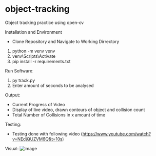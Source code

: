 # object-tracking
Object tracking practice using open-cv

Installation and Environment
- Clone Repository and Navigate to Working Dirrectory
1. python -m venv venv
2. venv\Scripts\Activate
3. pip install -r requirements.txt

Run Software:
1. py track.py
2. Enter amount of seconds to be analysed

Output:
- Current Progress of Video
- Display of live video, drawn contours of object and collision count
- Total Number of Collisions in x amount of time

Testing:
- Testing done with following video (https://www.youtube.com/watch?v=NEdjQUZVM6Q&t=10s)

Visual:
![image](https://user-images.githubusercontent.com/39574251/174465697-07201e46-fcfe-40ee-92f1-eb55c7ef2ddb.png)
